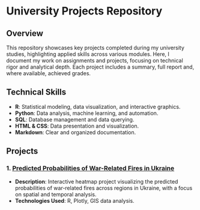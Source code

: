 # University Projects Repository

## Overview

This repository showcases key projects completed during my university studies, highlighting applied skills across various modules. Here, I document my work on assignments and projects, focusing on technical rigor and analytical depth. Each project includes a summary, full report and, where available, achieved grades.

## Technical Skills

- **R**: Statistical modeling, data visualization, and interactive graphics.
- **Python**: Data analysis, machine learning, and automation.
- **SQL**: Database management and data querying.
- **HTML & CSS**: Data presentation and visualization.
- **Markdown**: Clear and organized documentation.

## Projects

### 1. [Predicted Probabilities of War-Related Fires in Ukraine](https://KetchupJL.github.io/university-projects/Predicted%20Probabilities%20of%20War-Related%20Fires%20Heatmap.html)
   - **Description**: Interactive heatmap project visualizing the predicted probabilities of war-related fires across regions in Ukraine, with a focus on spatial and temporal analysis.
   - **Technologies Used**: R, Plotly, GIS data analysis.
